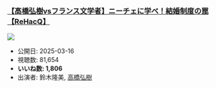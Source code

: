 ### [【高橋弘樹vsフランス文学者】ニーチェに学べ！結婚制度の罠【ReHacQ】](https://www.youtube.com/watch?v=iu7EmzThr-8)
[![](https://img.youtube.com/vi/iu7EmzThr-8/sddefault.jpg)](https://www.youtube.com/watch?v=iu7EmzThr-8)
-   公開日: 2025-03-16
-   視聴数: 81,654
-   **いいね数: 1,806**
-   出演者: 鈴木隆美, [高橋弘樹](/rehacq_fan/people/高橋弘樹 "wikilink")
